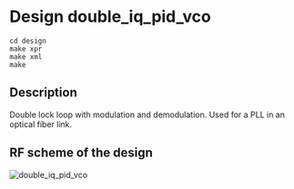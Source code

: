 # Design double_iq_pid_vco

```
cd design
make xpr
make xml
make 
```

## Description

Double lock loop with modulation and demodulation. Used for a PLL in an optical fiber link.

## RF scheme of the design  

![double_iq_pid_vco](double_iq_pid_vco.png)
